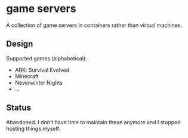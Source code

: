 # game servers

A collection of game servers in containers rather than virtual machines.

## Design

Supported games (alphabetical):

* ARK: Survival Evolved
* Minecraft
* Neverwinter Nights
* ...

## Status

Abandoned. I don't have time to maintain these anymore and I stopped hosting things myself.
